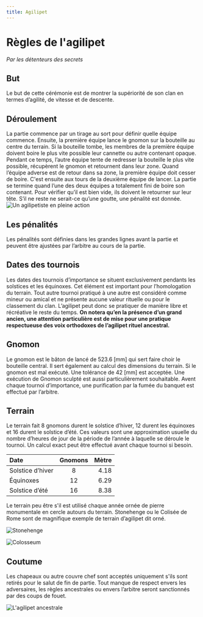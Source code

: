 ```yaml
---
title: Agilipet
---
```

# Règles de l'agilipet 
_Par les détenteurs des secrets_

## But
Le but de cette cérémonie est de montrer la supériorité de son clan en termes d’agilité, de vitesse et de descente.

## Déroulement
La partie commence par un tirage au sort pour définir quelle équipe commence. Ensuite, la première équipe lance le gnomon sur la bouteille au centre du terrain. Si la bouteille tombe, les membres de la première équipe doivent boire le plus vite possible leur cannette ou autre contenant opaque. Pendant ce temps, l’autre équipe tente de redresser la bouteille le plus vite possible, récupèrent le gnomon et retournent dans leur zone. Quand l’équipe adverse est de retour dans sa zone, la première équipe doit cesser de boire.
C'est ensuite aux tours de la deuxième équipe de lancer.
La partie se termine quand l’une des deux équipes a totalement fini de boire son contenant. Pour vérifier qu’il est bien vide, ils doivent le retourner sur leur tête. S’il ne reste ne serait-ce qu’une goutte, une pénalité est donnée. 
![Un agilipetiste en pleine action](https://upload.wikimedia.org/wikipedia/commons/thumb/8/85/Showing_method_of_attack_with_boomerang_-_NMA-15147.jpg/356px-Showing_method_of_attack_with_boomerang_-_NMA-15147.jpg)

## Les pénalités
Les pénalités sont définies dans les grandes lignes avant la partie et peuvent être ajustées par l’arbitre au cours de la partie.

## Dates des tournois
Les dates des tournois d’importance se situent exclusivement pendants les solstices et les équinoxes. Cet élément est important pour l’homologation du terrain. 
Tout autre tournoi pratiqué à une autre est considéré comme mineur ou amical et ne présente aucune valeur rituelle ou pour le classement du clan. L’agilipet peut donc se pratiquer de manière libre et récréative le reste du temps. 
__On notera qu’en la présence d’un grand ancien, une attention particulière est de mise pour une pratique respectueuse des voix orthodoxes de l’agilipet rituel ancestral.__

## Gnomon
Le gnomon est le bâton de lancé de 523.6 [mm] qui sert faire choir le bouteille central. Il sert également au calcul des dimensions du terrain. Si le gnomon est mal exécuté. 
Une tolérance de 42 [mm] est acceptée. Une exécution de Gnomon sculpté est aussi particulièrement souhaitable. Avent chaque tournoi d’importance, une purification par la fumée du banquet est effectué par l’arbitre.

## Terrain
Le terrain fait 8 gnomons durent le solstice d’hiver, 12 durent les équinoxes et 16 durent le solstice d’été.
Ces valeurs sont une approximation usuelle du nombre d’heures de jour de la période de l’année à laquelle se déroule le tournoi. Un calcul exact peut être effectué avant chaque tournoi si besoin.

| Date                  | Gnomons        | Mètre      |
|:--------------------|:-----------------:| -----------:|
| Solstice d’hiver    | 8                   | 4.18        |
| Équinoxes           | 12                  | 6.29        |
| Solstice d’été      | 16                  | 8.38        |

Le terrain peu être s'il est utilisé chaque année ornée de pierre monumentale en cercle autours du terrain. Stonehenge ou le Colisée de Rome sont de magnifique exemple de terrain d’agilipet dit orné.

![Stonehenge](https://upload.wikimedia.org/wikipedia/commons/thumb/6/67/Stonehenge_render.jpg/320px-Stonehenge_render.jpg)

![Colosseum](https://upload.wikimedia.org/wikipedia/commons/thumb/b/be/Colosseum_in_Rome_%28titel_op_object%29_P.I.N._5818_Roma_Amfiteatro_flavio_o_colosseo_%28A.D._dell_72_all%27_80%29._%28titel_op_object%29%2C_RP-F-2007-358-56.jpg/297px-Colosseum_in_Rome_%28titel_op_object%29_P.I.N._5818_Roma_Amfiteatro_flavio_o_colosseo_%28A.D._dell_72_all%27_80%29._%28titel_op_object%29%2C_RP-F-2007-358-56.jpg)


## Coutume 
Les chapeaux ou autre couvre chef sont acceptés uniquement s'ils sont retirés pour le salut de fin de partie. Tout manque de respect envers les adversaires, les règles ancestrales ou envers l’arbitre seront sanctionnés par des coups de fouet.

![L'agilipet ancestrale](https://upload.wikimedia.org/wikipedia/commons/thumb/9/97/Rosa_camuna_e_antropomorfi_R24_-_Foppe_-_Nadro.jpg/334px-Rosa_camuna_e_antropomorfi_R24_-_Foppe_-_Nadro.jpg)